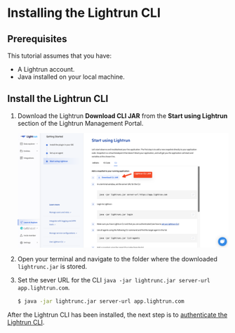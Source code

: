 # Installing the Lightrun CLI

## Prerequisites

This tutorial assumes that you have:

- A Lightrun account.
- Java installed on your local machine.

## Install the Lightrun CLI

1. Download the Lightrun **Download CLI JAR** from the **Start using Lightrun** section of the Lightrun Management Portal.

	![Download CLI](/assets/images/lightrun_cli_download.png)

2. Open your terminal and navigate to the folder where the downloaded `lightrunc.jar` is stored.
3. Set the sever URL for the CLI `java -jar lightrunc.jar server-url app.lightrun.com`.
	```bash
	$ java -jar lightrunc.jar server-url app.lightrun.com
	```

After the Lightrun CLI has been installed, the next step is to [authenticate the Lightrun CLI](/cli/authentication/).